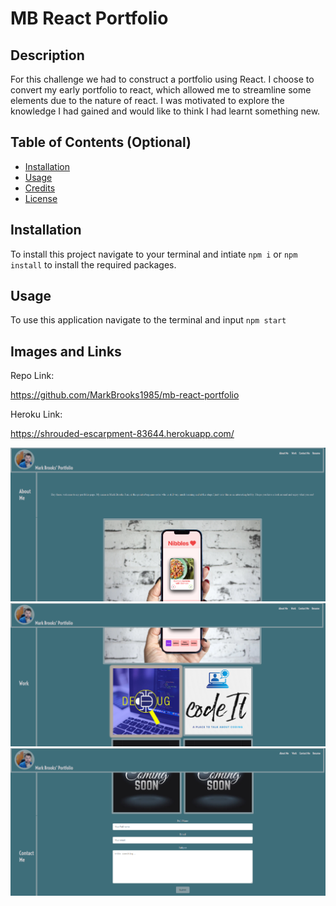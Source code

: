 # MB React Portfolio

## Description

For this challenge we had to construct a portfolio using React. I choose to convert my early portfolio to react, which allowed me to streamline some elements due to the nature of react. I was motivated to explore the knowledge I had gained and would like to think I had learnt something new.

## Table of Contents (Optional)

- [Installation](#installation)
- [Usage](#usage)
- [Credits](#credits)
- [License](#license)

## Installation

To install this project navigate to your terminal and intiate `npm i` or `npm install` to install the required packages.

## Usage

To use this application navigate to the terminal and input `npm start`

## Images and Links

Repo Link:

https://github.com/MarkBrooks1985/mb-react-portfolio

Heroku Link:

https://shrouded-escarpment-83644.herokuapp.com/

![This is an image](/src/assets/images/1.png)
![This is an image](/src/assets/images/2.png)
![This is an image](/src/assets/images/3.png)
